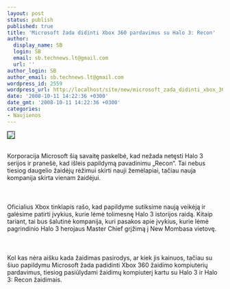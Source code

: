 ```yaml
---
layout: post
status: publish
published: true
title: 'Microsoft žada didinti Xbox 360 pardavimus su Halo 3: Recon'
author:
  display_name: SB
  login: SB
  email: sb.technews.lt@gmail.com
  url: ''
author_login: SB
author_email: sb.technews.lt@gmail.com
wordpress_id: 2559
wordpress_url: http://localhost/site/new/microsoft_zada_didinti_xbox_360_pardavimus_su_halo_3_recon/
date: '2008-10-11 14:22:36 +0300'
date_gmt: '2008-10-11 14:22:36 +0300'
categories:
- Naujienos
---
```

<div class="imgright"><img src="http://tbn0.google.com/images?q=tbn:Qzg2c6OH1NcDGM:http://api.ning.com/files/j4EpQvsMTdmtQIvr6n5OjZcBz-Z8cJVuTg-qVv3h4CvrogjtsEH9UgaHQY6xNHsbNmevLj8WsSgxF-THlFgIoNN1ZwuTchWQ/halo3.jpg" border="1"></div>
<p><br>Korporacija Microsoft šią savaitę paskelbė, kad nežada netęsti Halo 3 serijos ir pranešė, kad išleis papildymą pavadinimu „Recon“. Tai nebus tiesiog daugelio žaidėjų rėžimui skirti nauji žemėlapiai, tačiau nauja kompanija skirta vienam žaidėjui.<br />
<br><br />
<br>Oficialius Xbox tinklapis rašo, kad papildyme sutiksime naują veikėją ir galėsime patirti įvykius, kurie lėmė tolimesnę Halo 3 istorijos raidą. Kitaip tariant, tai bus šalutinė kompanija, kuri pasakos apie įvykius, kurie lėmė pagrindinio Halo 3 herojaus Master Chief grįžimą į New Mombasa vietovę.<br />
<br><br />
<br>Kol kas nėra aišku kada žaidimas pasirodys, ar kiek jis kainuos, tačiau su šiuo papildymu Microsoft žada padidinti Xbox 360 žaidimo kompiuterių pardavimus, tiesiog pasiūlydami žaidimų kompiuterį kartu su Halo 3 ir Halo 3: Recon žaidimais.<br />
<br></p>
